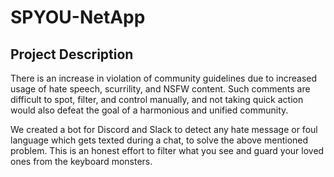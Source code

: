# SPYOU-NetApp

## Project Description
There is an increase in violation of community guidelines due to increased usage of hate speech, scurrility, and NSFW content. Such comments are difficult to spot, filter, and control manually, and not taking quick action would also defeat the goal of a harmonious and unified community.

We created a bot for Discord and Slack to detect any hate message or foul language which gets texted during a chat, to solve the above mentioned problem.
This is an honest effort to filter what you see and guard your loved ones from the keyboard monsters.

